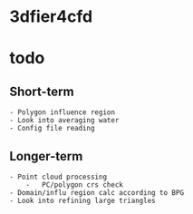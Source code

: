 # 3dfier4cfd

# todo
## Short-term
    - Polygon influence region
    - Look into averaging water
    - Config file reading

## Longer-term
    - Point cloud processing
        -   PC/polygon crs check
    - Domain/influ region calc according to BPG
    - Look into refining large triangles